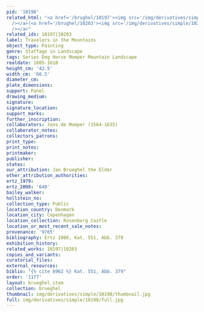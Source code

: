 ```yaml
---
pid: '10198'
related_html: "<a href='/brughel/10197'><img src='/img/derivatives/simple/10197/thumbnail.jpg'
  /></a>|<a href='/brughel/10203'><img src='/img/derivatives/simple/10203/thumbnail.jpg'
  /></a>"
related_ids: 10197|10203
label: Travelers in the Mountains
object_type: Painting
genre: Staffage in Landscape
tags: Series Dog Horse Momper Mountain Landscape
realdate: 1605-1610
height_cm: '42.5'
width_cm: '66.5'
diameter_cm: 
plate_dimensions: 
support: Panel
drawing_medium: 
signature: 
signature_location: 
support_marks: 
further_inscription: 
collaborators: Joos de Momper (1564-1635)
collaborator_notes: 
collectors_patrons: 
print_type: 
print_notes: 
printmaker: 
publisher: 
states: 
our_attribution: Jan Brueghel the Elder
other_attribution_authorities: 
ertz_1979: 
ertz_2008: '640'
bailey_walker: 
hollstein_no: 
collection_type: Public
location_country: Denmark
location_city: Copenhagen
location_collection: Rosenborg Castle
location_or_most_recent_sale_notes: 
provenance: '9765'
bibliography: Ertz 1986, Kat. 551, Abb. 379
exhibition_history: 
related_works: 10197|10203
copies_and_variants: 
curatorial_files: 
external_resources: 
biblio: "{% cite 8962 %} Kat. 551, Abb. 379"
order: '1177'
layout: brueghel_item
collection: brueghel
thumbnail: img/derivatives/simple/10198/thumbnail.jpg
full: img/derivatives/simple/10198/full.jpg
---
```

